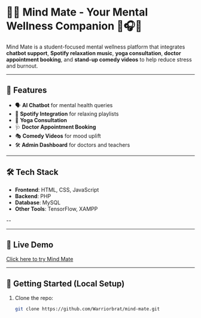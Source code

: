 # 🧘‍♀️ Mind Mate - Your Mental Wellness Companion 💬🎧🧠

Mind Mate is a student-focused mental wellness platform that integrates **chatbot support**, **Spotify relaxation music**, **yoga consultation**, **doctor appointment booking**, and **stand-up comedy videos** to help reduce stress and burnout.

---

## 🌟 Features

- 🗣️ **AI Chatbot** for mental health queries
- 🎵 **Spotify Integration** for relaxing playlists
- 🧘 **Yoga Consultation**
- 🩺 **Doctor Appointment Booking**
- 🎭 **Comedy Videos** for mood uplift
- 🛠️ **Admin Dashboard** for doctors and teachers

---

## 🛠️ Tech Stack

- **Frontend**: HTML, CSS, JavaScript
- **Backend**: PHP
- **Database**: MySQL
- **Other Tools**: TensorFlow, XAMPP

--


---

## 🔗 Live Demo

[Click here to try Mind Mate](https://your-live-link.com) 

---

## 🚀 Getting Started (Local Setup)

1. Clone the repo:
   ```bash
   git clone https://github.com/Warriorbrat/mind-mate.git

